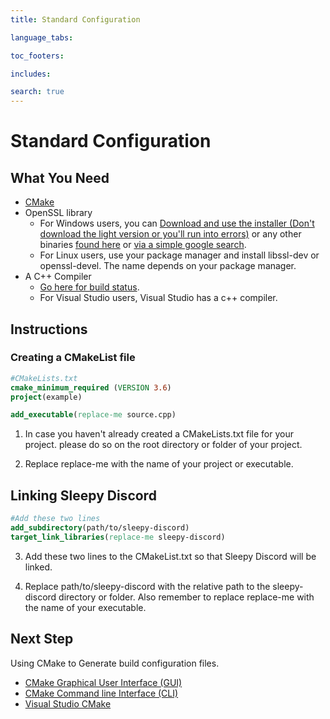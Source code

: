 ```yaml
---
title: Standard Configuration

language_tabs:

toc_footers:

includes:

search: true
---
```


# Standard Configuration

## What You Need

 * [CMake](https://cmake.org/download/)
 * OpenSSL library
   * For Windows users, you can [Download and use the installer (Don't download the light version or you'll run into errors)](https://slproweb.com/products/Win32OpenSSL.html) or any other binaries [found here](https://wiki.openssl.org/index.php/Binaries) or [via a simple google search](https://www.google.com/search?q=openssl+windows+precompiled).
   * For Linux users, use your package manager and install libssl-dev or openssl-devel. The name depends on your package manager.
 * A C++ Compiler
   * [Go here for build status](https://github.com/yourWaifu/sleepy-discord#build-status).
   * For Visual Studio users, Visual Studio has a c++ compiler.

## Instructions

### Creating a CMakeList file

```cmake
#CMakeLists.txt
cmake_minimum_required (VERSION 3.6)
project(example)

add_executable(replace-me source.cpp)
```

 1. In case you haven't already created a CMakeLists.txt file for your project. please do so on the root directory or folder of your project.

 2. Replace replace-me with the name of your project or executable.

## Linking Sleepy Discord

```cmake
#Add these two lines
add_subdirectory(path/to/sleepy-discord)
target_link_libraries(replace-me sleepy-discord)
```

 3. Add these two lines to the CMakeList.txt so that Sleepy Discord will be linked.

 4. Replace path/to/sleepy-discord with the relative path to the sleepy-discord directory or folder. Also remember to replace replace-me with the name of your executable.

## Next Step

Using CMake to Generate build configuration files.

 * [CMake Graphical User Interface (GUI)](setup-standard-gui)
 * [CMake Command line Interface (CLI)](setup-standard-cli)
 * [Visual Studio CMake](setup-standard-vs-cmake)